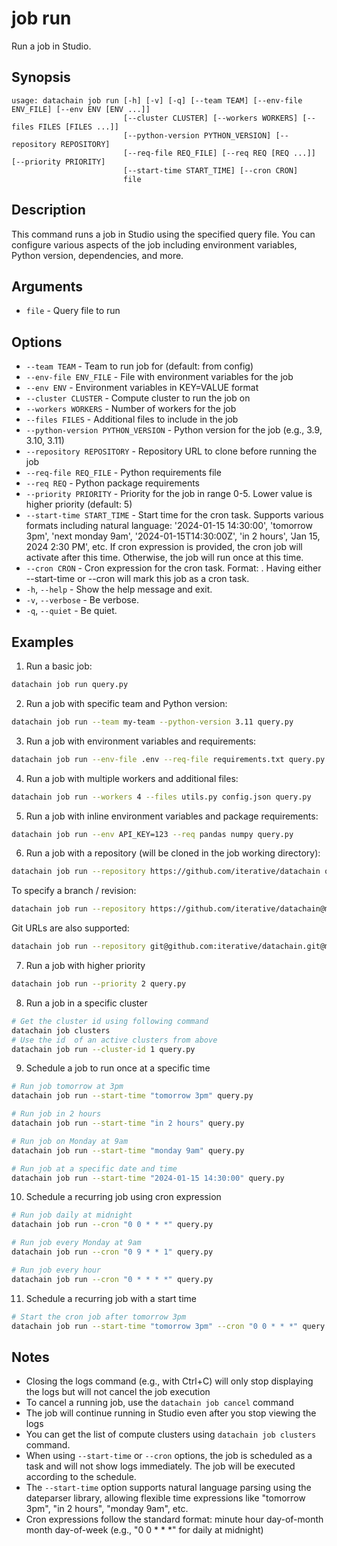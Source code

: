 # job run

Run a job in Studio.

## Synopsis

```usage
usage: datachain job run [-h] [-v] [-q] [--team TEAM] [--env-file ENV_FILE] [--env ENV [ENV ...]]
                         [--cluster CLUSTER] [--workers WORKERS] [--files FILES [FILES ...]]
                         [--python-version PYTHON_VERSION] [--repository REPOSITORY]
                         [--req-file REQ_FILE] [--req REQ [REQ ...]] [--priority PRIORITY]
                         [--start-time START_TIME] [--cron CRON]
                         file
```

## Description

This command runs a job in Studio using the specified query file. You can configure various aspects of the job including environment variables, Python version, dependencies, and more.

## Arguments

* `file` - Query file to run

## Options

* `--team TEAM` - Team to run job for (default: from config)
* `--env-file ENV_FILE` - File with environment variables for the job
* `--env ENV` - Environment variables in KEY=VALUE format
* `--cluster CLUSTER` - Compute cluster to run the job on
* `--workers WORKERS` - Number of workers for the job
* `--files FILES` - Additional files to include in the job
* `--python-version PYTHON_VERSION` - Python version for the job (e.g., 3.9, 3.10, 3.11)
* `--repository REPOSITORY` - Repository URL to clone before running the job
* `--req-file REQ_FILE` - Python requirements file
* `--req REQ` - Python package requirements
* `--priority PRIORITY` - Priority for the job in range 0-5. Lower value is higher priority (default: 5)
* `--start-time START_TIME` - Start time for the cron task. Supports various formats including natural language: '2024-01-15 14:30:00', 'tomorrow 3pm', 'next monday 9am', '2024-01-15T14:30:00Z', 'in 2 hours', 'Jan 15, 2024 2:30 PM', etc. If cron expression is provided, the cron job will activate after this time. Otherwise, the job will run once at this time.
* `--cron CRON` - Cron expression for the cron task. Format: <minute> <hour> <day-of-month> <month> <day-of-week>. Having either --start-time or --cron will mark this job as a cron task.
* `-h`, `--help` - Show the help message and exit.
* `-v`, `--verbose` - Be verbose.
* `-q`, `--quiet` - Be quiet.

## Examples

1. Run a basic job:
```bash
datachain job run query.py
```

2. Run a job with specific team and Python version:
```bash
datachain job run --team my-team --python-version 3.11 query.py
```

3. Run a job with environment variables and requirements:
```bash
datachain job run --env-file .env --req-file requirements.txt query.py
```

4. Run a job with multiple workers and additional files:
```bash
datachain job run --workers 4 --files utils.py config.json query.py
```

5. Run a job with inline environment variables and package requirements:
```bash
datachain job run --env API_KEY=123 --req pandas numpy query.py
```

6. Run a job with a repository (will be cloned in the job working directory):
```bash
datachain job run --repository https://github.com/iterative/datachain query.py
```

To specify a branch / revision:

```bash
datachain job run --repository https://github.com/iterative/datachain@main query.py
```

Git URLs are also supported:

```bash
datachain job run --repository git@github.com:iterative/datachain.git@main query.py
```

7. Run a job with higher priority
```bash
datachain job run --priority 2 query.py
```

8. Run a job in a specific cluster
```bash
# Get the cluster id using following command
datachain job clusters
# Use the id  of an active clusters from above
datachain job run --cluster-id 1 query.py
```

9. Schedule a job to run once at a specific time
```bash
# Run job tomorrow at 3pm
datachain job run --start-time "tomorrow 3pm" query.py

# Run job in 2 hours
datachain job run --start-time "in 2 hours" query.py

# Run job on Monday at 9am
datachain job run --start-time "monday 9am" query.py

# Run job at a specific date and time
datachain job run --start-time "2024-01-15 14:30:00" query.py
```

10. Schedule a recurring job using cron expression
```bash
# Run job daily at midnight
datachain job run --cron "0 0 * * *" query.py

# Run job every Monday at 9am
datachain job run --cron "0 9 * * 1" query.py

# Run job every hour
datachain job run --cron "0 * * * *" query.py
```

11. Schedule a recurring job with a start time
```bash
# Start the cron job after tomorrow 3pm
datachain job run --start-time "tomorrow 3pm" --cron "0 0 * * *" query.py
```

## Notes

* Closing the logs command (e.g., with Ctrl+C) will only stop displaying the logs but will not cancel the job execution
* To cancel a running job, use the `datachain job cancel` command
* The job will continue running in Studio even after you stop viewing the logs
* You can get the list of compute clusters using `datachain job clusters` command.
* When using `--start-time` or `--cron` options, the job is scheduled as a task and will not show logs immediately. The job will be executed according to the schedule.
* The `--start-time` option supports natural language parsing using the dateparser library, allowing flexible time expressions like "tomorrow 3pm", "in 2 hours", "monday 9am", etc.
* Cron expressions follow the standard format: minute hour day-of-month month day-of-week (e.g., "0 0 * * *" for daily at midnight)
